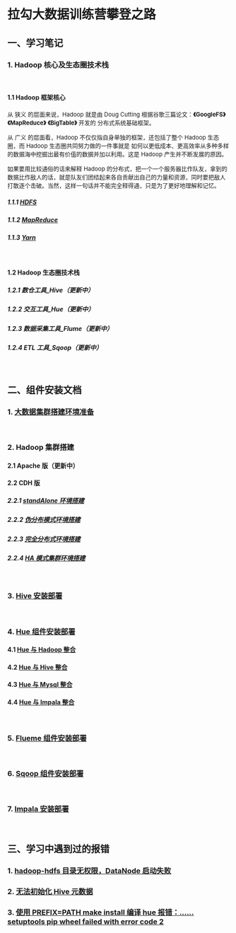 # 拉勾大数据训练营攀登之路

## 一、学习笔记
### 1. Hadoop 核心及生态圈技术栈
&#160;
#### 1.1 Hadoop 框架核心
<font size=2>从 狭义 的层⾯来说，Hadoop 就是由 Doug Cutting 根据⾕歌三篇论⽂：**《GoogleFS》** **《MapReduce》**  **《BigTable》** 开发的 分布式系统基础框架。</font>

<font size=2>从 ⼴义 的层⾯看，Hadoop 不仅仅指⾃⾝单独的框架，还包括了整个 Hadoop ⽣态圈，⽽ Hadoop ⽣态圈共同努⼒做的⼀件事就是 如何以更低成本、更⾼效率从多种多样的数据海中挖掘出最有价值的数据并加以利⽤。这是 Hadoop 产⽣并不断发展的原因。</font>

<font size=2>如果要⽤⽐较通俗的话来解释 Hadoop 的分布式，把⼀个⼀个服务器⽐作队友，拿到的数据⽐作敌⼈的话，就是队友们团结起来各⾃贡献出⾃⼰的⼒量和资源，同时要把敌⼈打散逐个击破。当然，这样⼀句话并不能完全释得通，只是为了更好地理解和记忆。</font>

##### 1.1.1 [HDFS](https://blog.csdn.net/CODEROOKIE_RUN/article/details/108805263)
##### 1.1.2 [MapReduce](https://blog.csdn.net/CODEROOKIE_RUN/article/details/108806978)
##### 1.1.3 [Yarn](https://blog.csdn.net/CODEROOKIE_RUN/article/details/108809121)
&#160;
#### 1.2 Hadoop 生态圈技术栈
##### 1.2.1 数仓工具_Hive（更新中）
##### 1.2.2 交互工具_Hue（更新中）
##### 1.2.3 数据采集工具_Flume（更新中）
##### 1.2.4 ETL 工具_Sqoop（更新中）
&#160;
## 二、组件安装文档
### 1. [大数据集群搭建环境准备](https://blog.csdn.net/CODEROOKIE_RUN/article/details/104266904)
&#160;
### 2. Hadoop 集群搭建
#### 2.1 Apache 版（更新中）
#### 2.2 CDH 版
##### 2.2.1 [standAlone 环境搭建](https://blog.csdn.net/CODEROOKIE_RUN/article/details/104298494)
##### 2.2.2 [伪分布模式环境搭建](https://blog.csdn.net/CODEROOKIE_RUN/article/details/104316263)
##### 2.2.3 [完全分布式环境搭建](https://blog.csdn.net/CODEROOKIE_RUN/article/details/104317348)
##### 2.2.4 [HA 模式集群环境搭建](https://blog.csdn.net/CODEROOKIE_RUN/article/details/104912163)
&#160;
### 3. [Hive 安装部署](https://blog.csdn.net/CODEROOKIE_RUN/article/details/104518542)
&#160;
### 4. [Hue 组件安装部署](https://blog.csdn.net/CODEROOKIE_RUN/article/details/104869477)
#### 4.1 [Hue 与 Hadoop 整合](https://blog.csdn.net/CODEROOKIE_RUN/article/details/104870095)
#### 4.2 [Hue 与 Hive 整合](https://blog.csdn.net/CODEROOKIE_RUN/article/details/104870605)
#### 4.3 [Hue 与 Mysql 整合](https://blog.csdn.net/CODEROOKIE_RUN/article/details/104870790)
#### 4.4 [Hue 与 Impala 整合](https://blog.csdn.net/CODEROOKIE_RUN/article/details/104870726)
&#160;
### 5. [Flueme 组件安装部署](https://blog.csdn.net/CODEROOKIE_RUN/article/details/104648825)
&#160;
### 6. [Sqoop 组件安装部署](https://blog.csdn.net/CODEROOKIE_RUN/article/details/104711675)
&#160;
### 7. [Impala 安装部署](https://blog.csdn.net/CODEROOKIE_RUN/article/details/104856441)
&#160;
## 三、学习中遇到过的报错
### 1. [hadoop-hdfs 目录无权限，DataNode 启动失败](https://blog.csdn.net/CODEROOKIE_RUN/article/details/108691458)
### 2. [无法初始化 Hive 元数据](https://blog.csdn.net/CODEROOKIE_RUN/article/details/105281167)
### 3. [使用 PREFIX=PATH make install 编译 hue 报错：……setuptools pip wheel failed with error code 2](https://blog.csdn.net/CODEROOKIE_RUN/article/details/108373170)
